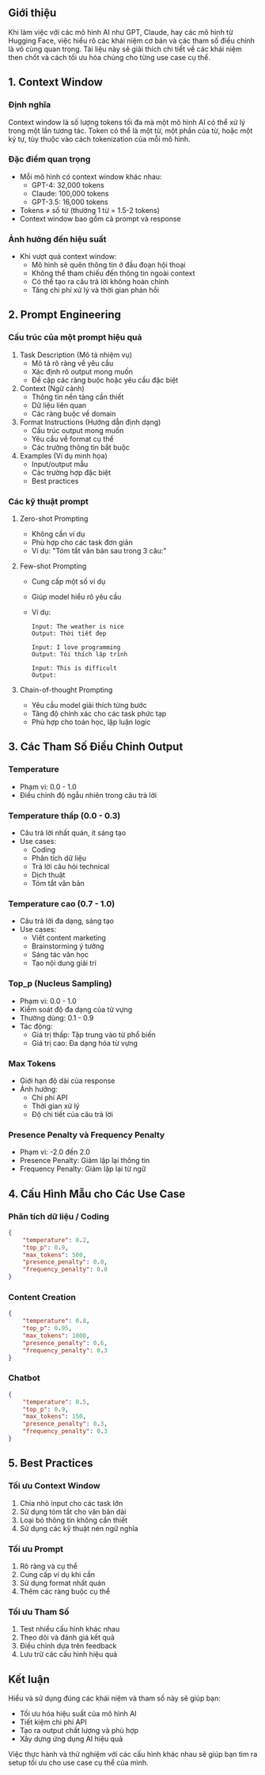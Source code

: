 
## Giới thiệu

Khi làm việc với các mô hình AI như GPT, Claude, hay các mô hình từ Hugging Face, việc hiểu rõ các khái niệm cơ bản và các tham số điều chỉnh là vô cùng quan trọng. Tài liệu này sẽ giải thích chi tiết về các khái niệm then chốt và cách tối ưu hóa chúng cho từng use case cụ thể.

## 1. Context Window

### Định nghĩa

Context window là số lượng tokens tối đa mà một mô hình AI có thể xử lý trong một lần tương tác. Token có thể là một từ, một phần của từ, hoặc một ký tự, tùy thuộc vào cách tokenization của mỗi mô hình.

### Đặc điểm quan trọng

- Mỗi mô hình có context window khác nhau:
    - GPT-4: 32,000 tokens
    - Claude: 100,000 tokens
    - GPT-3.5: 16,000 tokens
- Tokens ≠ số từ (thường 1 từ = 1.5-2 tokens)
- Context window bao gồm cả prompt và response

### Ảnh hưởng đến hiệu suất

- Khi vượt quá context window:
    - Mô hình sẽ quên thông tin ở đầu đoạn hội thoại
    - Không thể tham chiếu đến thông tin ngoài context
    - Có thể tạo ra câu trả lời không hoàn chỉnh
    - Tăng chi phí xử lý và thời gian phản hồi

## 2. Prompt Engineering

### Cấu trúc của một prompt hiệu quả

1. Task Description (Mô tả nhiệm vụ)
    - Mô tả rõ ràng về yêu cầu
    - Xác định rõ output mong muốn
    - Đề cập các ràng buộc hoặc yêu cầu đặc biệt
2. Context (Ngữ cảnh)
    - Thông tin nền tảng cần thiết
    - Dữ liệu liên quan
    - Các ràng buộc về domain
3. Format Instructions (Hướng dẫn định dạng)
    - Cấu trúc output mong muốn
    - Yêu cầu về format cụ thể
    - Các trường thông tin bắt buộc
4. Examples (Ví dụ minh họa)
    - Input/output mẫu
    - Các trường hợp đặc biệt
    - Best practices

### Các kỹ thuật prompt

1. Zero-shot Prompting
    - Không cần ví dụ
    - Phù hợp cho các task đơn giản
    - Ví dụ: "Tóm tắt văn bản sau trong 3 câu:"
2. Few-shot Prompting
    - Cung cấp một số ví dụ
    - Giúp model hiểu rõ yêu cầu
    - Ví dụ:
        
        ```
        Input: The weather is nice
        Output: Thời tiết đẹp
        
        Input: I love programming
        Output: Tôi thích lập trình
        
        Input: This is difficult
        Output:
        ```
        
3. Chain-of-thought Prompting
    - Yêu cầu model giải thích từng bước
    - Tăng độ chính xác cho các task phức tạp
    - Phù hợp cho toán học, lập luận logic

## 3. Các Tham Số Điều Chỉnh Output

### Temperature

- Phạm vi: 0.0 - 1.0
- Điều chỉnh độ ngẫu nhiên trong câu trả lời

### Temperature thấp (0.0 - 0.3)

- Câu trả lời nhất quán, ít sáng tạo
- Use cases:
    - Coding
    - Phân tích dữ liệu
    - Trả lời câu hỏi technical
    - Dịch thuật
    - Tóm tắt văn bản

### Temperature cao (0.7 - 1.0)

- Câu trả lời đa dạng, sáng tạo
- Use cases:
    - Viết content marketing
    - Brainstorming ý tưởng
    - Sáng tác văn học
    - Tạo nội dung giải trí

### Top_p (Nucleus Sampling)

- Phạm vi: 0.0 - 1.0
- Kiểm soát độ đa dạng của từ vựng
- Thường dùng: 0.1 - 0.9
- Tác động:
    - Giá trị thấp: Tập trung vào từ phổ biến
    - Giá trị cao: Đa dạng hóa từ vựng

### Max Tokens

- Giới hạn độ dài của response
- Ảnh hưởng:
    - Chi phí API
    - Thời gian xử lý
    - Độ chi tiết của câu trả lời

### Presence Penalty và Frequency Penalty

- Phạm vi: -2.0 đến 2.0
- Presence Penalty: Giảm lặp lại thông tin
- Frequency Penalty: Giảm lặp lại từ ngữ

## 4. Cấu Hình Mẫu cho Các Use Case

### Phân tích dữ liệu / Coding

```json
{
    "temperature": 0.2,
    "top_p": 0.9,
    "max_tokens": 500,
    "presence_penalty": 0.0,
    "frequency_penalty": 0.0
}
```

### Content Creation

```json
{
    "temperature": 0.8,
    "top_p": 0.95,
    "max_tokens": 1000,
    "presence_penalty": 0.6,
    "frequency_penalty": 0.3
}
```

### Chatbot

```json
{
    "temperature": 0.5,
    "top_p": 0.9,
    "max_tokens": 150,
    "presence_penalty": 0.3,
    "frequency_penalty": 0.3
}
```

## 5. Best Practices

### Tối ưu Context Window

1. Chia nhỏ input cho các task lớn
2. Sử dụng tóm tắt cho văn bản dài
3. Loại bỏ thông tin không cần thiết
4. Sử dụng các kỹ thuật nén ngữ nghĩa

### Tối ưu Prompt

1. Rõ ràng và cụ thể
2. Cung cấp ví dụ khi cần
3. Sử dụng format nhất quán
4. Thêm các ràng buộc cụ thể

### Tối ưu Tham Số

1. Test nhiều cấu hình khác nhau
2. Theo dõi và đánh giá kết quả
3. Điều chỉnh dựa trên feedback
4. Lưu trữ các cấu hình hiệu quả

## Kết luận

Hiểu và sử dụng đúng các khái niệm và tham số này sẽ giúp bạn:

- Tối ưu hóa hiệu suất của mô hình AI
- Tiết kiệm chi phí API
- Tạo ra output chất lượng và phù hợp
- Xây dựng ứng dụng AI hiệu quả

Việc thực hành và thử nghiệm với các cấu hình khác nhau sẽ giúp bạn tìm ra setup tối ưu cho use case cụ thể của mình.